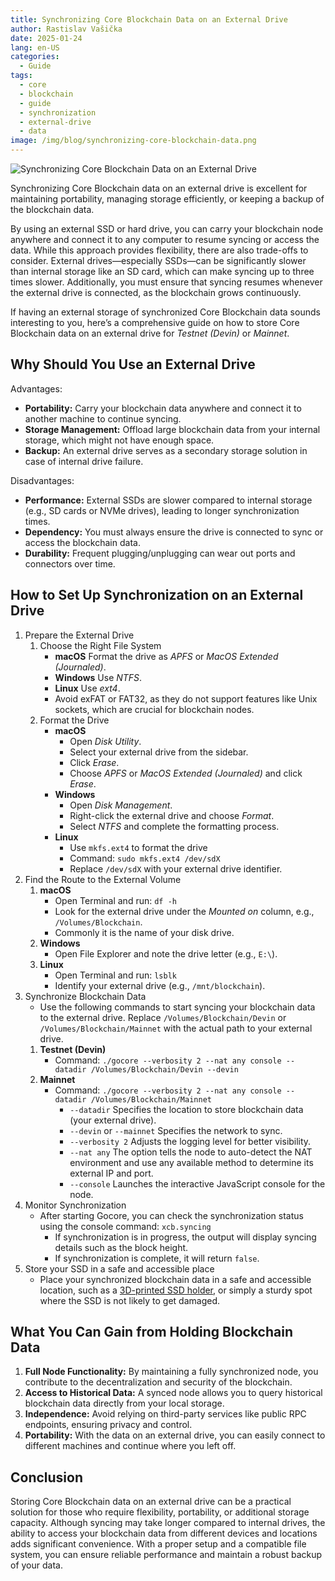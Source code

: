 ```yaml
---
title: Synchronizing Core Blockchain Data on an External Drive
author: Rastislav Vašička
date: 2025-01-24
lang: en-US
categories:
  - Guide
tags:
  - core
  - blockchain
  - guide
  - synchronization
  - external-drive
  - data
image: /img/blog/synchronizing-core-blockchain-data.png
---
```

![Synchronizing Core Blockchain Data on an External Drive](/img/blog/synchronizing-core-blockchain-data.png "Synchronizing Core Blockchain Data on an External Drive")

Synchronizing Core Blockchain data on an external drive is excellent for maintaining portability, managing storage efficiently, or keeping a backup of the blockchain data.

<!--truncate-->

By using an external SSD or hard drive, you can carry your blockchain node anywhere and connect it to any computer to resume syncing or access the data. While this approach provides flexibility, there are also trade-offs to consider. External drives—especially SSDs—can be significantly slower than internal storage like an SD card, which can make syncing up to three times slower. Additionally, you must ensure that syncing resumes whenever the external drive is connected, as the blockchain grows continuously.

If having an external storage of synchronized Core Blockchain data sounds interesting to you, here’s a comprehensive guide on how to store Core Blockchain data on an external drive for *Testnet (Devin)* or *Mainnet*.

## Why Should You Use an External Drive

Advantages:

- **Portability:** Carry your blockchain data anywhere and connect it to another machine to continue syncing.
- **Storage Management:** Offload large blockchain data from your internal storage, which might not have enough space.
- **Backup:** An external drive serves as a secondary storage solution in case of internal drive failure.

Disadvantages:

- **Performance:** External SSDs are slower compared to internal storage (e.g., SD cards or NVMe drives), leading to longer synchronization times.
- **Dependency:** You must always ensure the drive is connected to sync or access the blockchain data.
- **Durability:** Frequent plugging/unplugging can wear out ports and connectors over time.

## How to Set Up Synchronization on an External Drive

1. Prepare the External Drive
   1. Choose the Right File System
      - **macOS** Format the drive as *APFS* or *MacOS Extended (Journaled)*.
      - **Windows** Use *NTFS*.
      - **Linux** Use *ext4*.
      - Avoid exFAT or FAT32, as they do not support features like Unix sockets, which are crucial for blockchain nodes.
   2. Format the Drive
      - **macOS**
        - Open *Disk Utility*.
        - Select your external drive from the sidebar.
        - Click *Erase*.
        - Choose *APFS* or *MacOS Extended (Journaled)* and click *Erase*.
      - **Windows**
        - Open *Disk Management*.
        - Right-click the external drive and choose *Format*.
        - Select *NTFS* and complete the formatting process.
      - **Linux**
        - Use `mkfs.ext4` to format the drive
        - Command: `sudo mkfs.ext4 /dev/sdX`
        - Replace `/dev/sdX` with your external drive identifier.
2. Find the Route to the External Volume
   1. **macOS**
      - Open Terminal and run: `df -h`
      - Look for the external drive under the *Mounted on* column, e.g., `/Volumes/Blockchain`.
      - Commonly it is the name of your disk drive.
   2. **Windows**
      - Open File Explorer and note the drive letter (e.g., `E:\`).
   3. **Linux**
      - Open Terminal and run: `lsblk`
      - Identify your external drive (e.g., `/mnt/blockchain`).
3. Synchronize Blockchain Data
   - Use the following commands to start syncing your blockchain data to the external drive. Replace `/Volumes/Blockchain/Devin` or `/Volumes/Blockchain/Mainnet` with the actual path to your external drive.
   1. **Testnet (Devin)**
      - Command: `./gocore --verbosity 2 --nat any console --datadir /Volumes/Blockchain/Devin --devin`
   2. **Mainnet**
      - Command: `./gocore --verbosity 2 --nat any console --datadir /Volumes/Blockchain/Mainnet`
        - `--datadir` Specifies the location to store blockchain data (your external drive).
        - `--devin` or `--mainnet` Specifies the network to sync.
        - `--verbosity 2` Adjusts the logging level for better visibility.
        - `--nat any` The option tells the node to auto-detect the NAT environment and use any available method to determine its external IP and port.
        - `--console` Launches the interactive JavaScript console for the node.
4. Monitor Synchronization
   - After starting Gocore, you can check the synchronization status using the console command: `xcb.syncing`
     - If synchronization is in progress, the output will display syncing details such as the block height.
     - If synchronization is complete, it will return `false`.
5. Store your SSD in a safe and accessible place
   - Place your synchronized blockchain data in a safe and accessible location, such as a [3D-printed SSD holder](https://www.thingiverse.com/thing:6785406), or simply a sturdy spot where the SSD is not likely to get damaged.

## What You Can Gain from Holding Blockchain Data

1. **Full Node Functionality:** By maintaining a fully synchronized node, you contribute to the decentralization and security of the blockchain.
2. **Access to Historical Data:** A synced node allows you to query historical blockchain data directly from your local storage.
3. **Independence:** Avoid relying on third-party services like public RPC endpoints, ensuring privacy and control.
4. **Portability:** With the data on an external drive, you can easily connect to different machines and continue where you left off.

## Conclusion

Storing Core Blockchain data on an external drive can be a practical solution for those who require flexibility, portability, or additional storage capacity. Although syncing may take longer compared to internal drives, the ability to access your blockchain data from different devices and locations adds significant convenience. With a proper setup and a compatible file system, you can ensure reliable performance and maintain a robust backup of your data.
